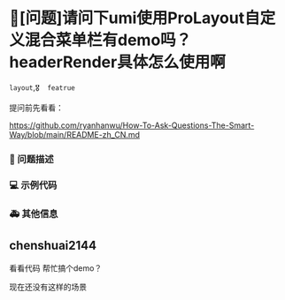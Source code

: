 # 🧐[问题]请问下umi使用ProLayout自定义混合菜单栏有demo吗？headerRender具体怎么使用啊

`layout`,`🎖️  featrue`

提问前先看看：

https://github.com/ryanhanwu/How-To-Ask-Questions-The-Smart-Way/blob/main/README-zh_CN.md

### 🧐 问题描述

<!--
详细地描述问题，让大家都能理解
-->

### 💻 示例代码

<!--
如果你有解决方案，在这里清晰地阐述
-->

### 🚑 其他信息

<!--
如截图等其他信息可以贴在这里
-->

## chenshuai2144

看看代码 帮忙搞个demo？

现在还没有这样的场景
